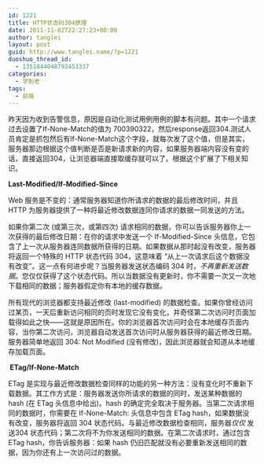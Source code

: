 ```yaml
---
id: 1221
title: HTTP状态码304原理
date: 2011-11-02T22:27:23+00:00
author: tanglei
layout: post
guid: http://www.tanglei.name/?p=1221
duoshuo_thread_id:
  - 1351844048792453337
categories:
  - 学到老
tags:
  - 前端
---
```

昨天因为收到告警信息，原因是自动化测试用例用例的脚本有问题。其中一个请求过去设置了If-None-Match的值为 700390322，然后response返回304.测试人员肯定是抓包然后有If-None-Match这个字段，就每次发了这个值，但是其实，服务器那边根据这个值判断是否是新请求新的内容，如果服务器端内容没有变的话，直接返回304，让浏览器端直接取缓存就可以了。根据这个扩展了下相关知识。

<p align="left">
  <strong>Last-Modified</strong><strong>/</strong><strong>If-Modified-Since</strong><strong></strong>
</p>

<p align="left">
  Web 服务是不变的：通常服务器知道你所请求的数据的最后修改时间，并且 HTTP 为服务器提供了一种将最近修改数据连同你请求的数据一同发送的方法。
</p>

<p align="left">
  如果你第二次 (或第三次，或第四次) 请求相同的数据，你可以告诉服务器你上一次获得的最后修改日期：在你的请求中发送一个 If-Modified-Since 头信息，它包含了上一次从服务器连同数据所获得的日期。如果数据从那时起没有改变，服务器将返回一个特殊的 HTTP 状态代码 304，这意味着 “从上一次请求后这个数据没有改变”。这一点有何进步呢？当服务器发送状态编码 304 时，<em>不再重新发送数据</em>。您仅仅获得了这个状态代码。所以当数据没有更新时，你不需要一次又一次地下载相同的数据；服务器假定你有本地的缓存数据。
</p>

<p align="left">
  所有现代的浏览器都支持最近修改 (last-modified) 的数据检查。如果你曾经访问过某页，一天后重新访问相同的页时发现它没有变化，并奇怪第二次访问时页面加载得如此之快——这就是原因所在。你的浏览器首次访问时会在本地缓存页面内容，当你第二次访问，浏览器自动发送首次访问时从服务器获得的最近修改日期。服务器简单地返回 304: Not Modified (没有修改)，因此浏览器就会知道从本地缓存加载页面。
</p>

<p align="left">
  <strong> </strong><strong>ETag</strong><strong>/</strong><strong>If-None-Match</strong><strong></strong>
</p>

<p align="left">
  ETag 是实现与最近修改数据检查同样的功能的另一种方法：没有变化时不重新下载数据。其工作方式是：服务器发送你所请求的数据的同时，发送某种数据的 hash (在 ETag 头信息中给出)。hash 的确定完全取决于服务器。当第二次请求相同的数据时，你需要在 If-None-Match: 头信息中包含 ETag hash，如果数据没有改变，服务器将返回 304 状态代码。与最近修改数据检查相同，服务器<em>仅仅</em> 发送304 状态代码；第二次将不为你发送相同的数据。在第二次请求时，通过包含 ETag hash，你告诉服务器：如果 hash 仍旧匹配就没有必要重新发送相同的数据，因为你还有上一次访问过的数据。
</p>
